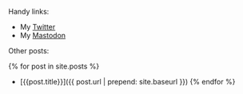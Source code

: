 
Handy links:

* My [Twitter](https://twitter.com/alizthehax0r) 
* My [Mastodon](https://infosec.exchange/@alizthehax0r)

Other posts:

{% for post in site.posts %}
* [{{post.title}}]({{ post.url | prepend: site.baseurl }})
{% endfor %}

